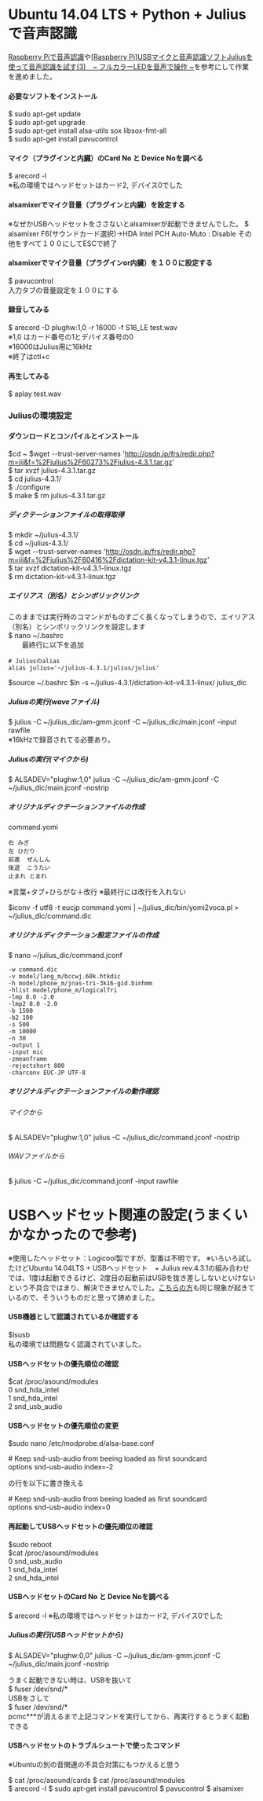 # Ubuntu 14.04 LTS + Python + Juliusで音声認識
[Raspberry Piで音声認識](http://qiita.com/t_oginogin/items/f0ba9d2eb622c05558f4)や[\[Raspberry Pi\]USBマイクと音声認識ソフトJuliusを使って音声認識を試す\(3\)　~ フルカラーLEDを音声で操作 ~](http://blog.livedoor.jp/sce_info3-craft/archives/9248622.html)を参考にして作業を進めました。

#### 必要なソフトをインストール
$ sudo apt-get update  
$ sudo apt-get upgrade  
$ sudo apt-get install alsa-utils sox libsox-fmt-all  
$ sudo apt-get install pavucontrol  

#### マイク（プラグインと内臓）のCard No と Device Noを調べる
$ arecord -l  
※私の環境ではヘッドセットはカード2, デバイス0でした

#### alsamixerでマイク音量（プラグインと内臓）を設定する
※なぜかUSBヘッドセットをささないとalsamixerが起動できませんでした。
$ alsamixer
F6(サウンドカード選択)→HDA Intel PCH
Auto-Muto : Disable
その他をすべて１００にしてESCで終了

#### alsamixerでマイク音量（プラグインor内臓）を１００に設定する
$ pavucontrol  
入力タブの音量設定を１００にする

#### 録音してみる
$ arecord -D plughw:1,0 -r 16000 -f S16_LE test.wav  
※1,0 はカード番号の1とデバイス番号の0  
※16000はJulius用に16kHz  
※終了はctl+c  

#### 再生してみる
$ aplay test.wav

### Juliusの環境設定  
#### ダウンロードとコンパイルとインストール
$cd ~
$wget --trust-server-names   'http://osdn.jp/frs/redir.php?m=iij&f=%2Fjulius%2F60273%2Fjulius-4.3.1.tar.gz'  
$ tar xvzf julius-4.3.1.tar.gz  
$ cd julius-4.3.1/  
$ ./configure  
$ make
$ rm julius-4.3.1.tar.gz   

##### ディクテーションファイルの取得取得  
$ mkdir ~/julius-4.3.1/  
$ cd ~/julius-4.3.1/   
$ wget --trust-server-names   'http://osdn.jp/frs/redir.php?m=iij&f=%2Fjulius%2F60416%2Fdictation-kit-v4.3.1-linux.tgz'  
$ tar xvzf dictation-kit-v4.3.1-linux.tgz  
$ rm dictation-kit-v4.3.1-linux.tgz

##### エイリアス（別名）とシンボリックリンク
このままでは実行時のコマンドがものすごく長くなってしまうので、エイリアス（別名）とシンボリックリンクを設定します  
$ nano ~/.bashrc  
　　最終行に以下を追加
```
# Juliusのalias
alias julius='~/julius-4.3.1/julius/julius'
```
$source ~/.bashrc
$ln -s ~/julius-4.3.1/dictation-kit-v4.3.1-linux/ julius_dic

##### Juliusの実行(waveファイル)
$ julius -C ~/julius_dic/am-gmm.jconf -C ~/julius_dic/main.jconf -input rawfile  
※16kHzで録音されてる必要あり。


##### Juliusの実行(マイクから)
$ ALSADEV="plughw:1,0" julius -C ~/julius_dic/am-gmm.jconf -C ~/julius_dic/main.jconf -nostrip

##### オリジナルディクテーションファイルの作成
command.yomi
```
右 みぎ
左 ひだり
前進  ぜんしん
後退  こうたい
止まれ とまれ
```
※言葉+タブ+ひらがな＋改行
※最終行には改行を入れない

$iconv -f utf8 -t eucjp command.yomi | ~/julius_dic/bin/yomi2voca.pl > ~/julius_dic/command.dic

##### オリジナルディクテーション設定ファイルの作成
$ nano ~/julius_dic/command.jconf
```
-w command.dic
-v model/lang_m/bccwj.60k.htkdic
-h model/phone_m/jnas-tri-3k16-gid.binhmm
-hlist model/phone_m/logicalTri
-lmp 8.0 -2.0
-lmp2 8.0 -2.0
-b 1500
-b2 100
-s 500
-m 10000
-n 30
-output 1
-input mic
-zmeanframe
-rejectshort 800
-charconv EUC-JP UTF-8
```
##### オリジナルディクテーションファイルの動作確認
###### マイクから
$ ALSADEV="plughw:1,0" julius -C ~/julius_dic/command.jconf -nostrip  

###### WAVファイルから  
$ julius -C ~/julius_dic/command.jconf -input rawfile

# USBヘッドセット関連の設定(うまくいかなかったので参考)
※使用したヘッドセット：Logicool製ですが、型番は不明です。
※いろいろ試したけどUbuntu 14.04LTS + USBヘッドセット　+ Julius rev.4.3.1の組み合わせでは、1度は起動できるけど、2度目の起動前はUSBを抜き差ししないといけないという不具合ではまり、解決できませんでした。[こちらの方](http://engetu21.hatenablog.com/entry/2014/11/16/155927)も同じ現象が起きているので、そういうものだと思って諦めました。

#### USB機器として認識されているか確認する  
$lsusb  
私の環境では問題なく認識されていました。

#### USBヘッドセットの優先順位の確認
$cat /proc/asound/modules  
 0 snd_hda_intel  
 1 snd_hda_intel  
 2 snd_usb_audio  

#### USBヘッドセットの優先順位の変更
$sudo nano /etc/modprobe.d/alsa-base.conf  

\# Keep snd-usb-audio from beeing loaded as first soundcard     
options snd-usb-audio index=-2  

の行を以下に書き換える

\# Keep snd-usb-audio from beeing loaded as first soundcard  
options snd-usb-audio index=0

#### 再起動してUSBヘッドセットの優先順位の確認
$sudo reboot  
$cat /proc/asound/modules  
0 snd_usb_audio  
1 snd_hda_intel  
2 snd_hda_intel

#### USBヘッドセットのCard No と Device Noを調べる
$ arecord -l
※私の環境ではヘッドセットはカード2, デバイス0でした

##### Juliusの実行(USBヘッドセットから)
$ ALSADEV="plughw:0,0" julius -C ~/julius_dic/am-gmm.jconf -C ~/julius_dic/main.jconf -nostrip

うまく起動できない時は、USBを抜いて    
$ fuser /dev/snd/*  
USBをさして  
$ fuser /dev/snd/*  
pcmc***が消えるまで上記コマンドを実行してから、再実行するとうまく起動できる

#### USBヘッドセットのトラブルシュートで使ったコマンド
※Ubuntuの別の音関連の不具合対策にもつかえると思う

$ cat /proc/asound/cards
$ cat /proc/asound/modules  
$ arecord -l
$ sudo apt-get install pavucontrol
$ pavucontrol
$ alsamixer
